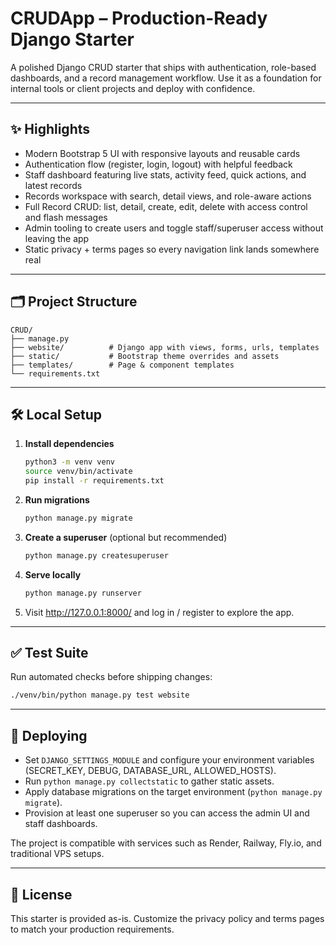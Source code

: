 # CRUDApp – Production-Ready Django Starter

A polished Django CRUD starter that ships with authentication, role-based dashboards, and a record management workflow. Use it as a foundation for internal tools or client projects and deploy with confidence.

---

## ✨ Highlights
- Modern Bootstrap 5 UI with responsive layouts and reusable cards
- Authentication flow (register, login, logout) with helpful feedback
- Staff dashboard featuring live stats, activity feed, quick actions, and latest records
- Records workspace with search, detail views, and role-aware actions
- Full Record CRUD: list, detail, create, edit, delete with access control and flash messages
- Admin tooling to create users and toggle staff/superuser access without leaving the app
- Static privacy + terms pages so every navigation link lands somewhere real

---

## 🗂 Project Structure
```
CRUD/
├── manage.py
├── website/          # Django app with views, forms, urls, templates
├── static/           # Bootstrap theme overrides and assets
├── templates/        # Page & component templates
└── requirements.txt
```

---

## 🛠 Local Setup
1. **Install dependencies**
   ```bash
   python3 -m venv venv
   source venv/bin/activate
   pip install -r requirements.txt
   ```
2. **Run migrations**
   ```bash
   python manage.py migrate
   ```
3. **Create a superuser** (optional but recommended)
   ```bash
   python manage.py createsuperuser
   ```
4. **Serve locally**
   ```bash
   python manage.py runserver
   ```
5. Visit <http://127.0.0.1:8000/> and log in / register to explore the app.

---

## ✅ Test Suite
Run automated checks before shipping changes:
```bash
./venv/bin/python manage.py test website
```

---

## 🚀 Deploying
- Set `DJANGO_SETTINGS_MODULE` and configure your environment variables (SECRET_KEY, DEBUG, DATABASE_URL, ALLOWED_HOSTS).
- Run `python manage.py collectstatic` to gather static assets.
- Apply database migrations on the target environment (`python manage.py migrate`).
- Provision at least one superuser so you can access the admin UI and staff dashboards.

The project is compatible with services such as Render, Railway, Fly.io, and traditional VPS setups.

---

## 📄 License
This starter is provided as-is. Customize the privacy policy and terms pages to match your production requirements.
